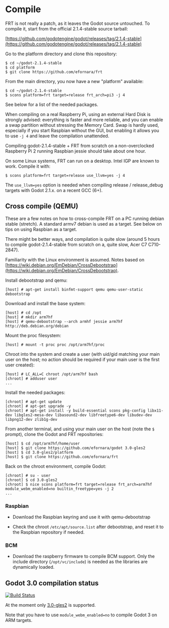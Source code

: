 Compile
=======

FRT is not really a patch, as it leaves the Godot source untouched. To
compile it, start from the official 2.1.4-stable source tarball:

[https://github.com/godotengine/godot/releases/tag/2.1.4-stable](https://github.com/godotengine/godot/releases/tag/2.1.4-stable)

Go to the platform directory and clone this repository:

	$ cd ~/godot-2.1.4-stable
	$ cd platform
	$ git clone https://github.com/efornara/frt

From the main directory, you now have a new "platform" available:

	$ cd ~/godot-2.1.4-stable
	$ scons platform=frt target=release frt_arch=pi3 -j 4

See below for a list of the needed packages.

When compiling on a real Raspberry Pi, using an external Hard Disk is
strongly advised: everything is faster and more reliable, and you can
enable a swap partition without stressing the Memory Card.
Swap is hardly used, especially if you start Raspbian without the GUI,
but enabling it allows you to use `-j 4` and leave the compilation
unattended.

Compiling godot-2.1.4-stable + FRT from scratch on a non-overclocked
Raspberry Pi 2 running Raspbian jessie should take about one hour.

On some Linux systems, FRT can run on a desktop. Intel IGP are known
to work. Compile it with:

	$ scons platform=frt target=release use_llvm=yes -j 4

The `use_llvm=yes` option is needed when compiling release /
release\_debug targets with Godot 2.1.x.
on a recent GCC (6+).

## Cross compile (QEMU)

These are a few notes on how to cross-compile FRT on a PC running debian
stable (stretch). A standard armv7 debian is used as a target. See
below on tips on using Raspbian as a target.

There might be better ways, and compilation is quite slow
(around 5 hours to compile godot-2.1.4-stable from scratch on a,
quite slow, Acer C7 C710-2847).

Familiarity with the Linux environment is assumed.
Notes based on 
[https://wiki.debian.org/EmDebian/CrossDebootstrap](https://wiki.debian.org/EmDebian/CrossDebootstrap).

Install debootstrap and qemu:

	[host] # apt-get install binfmt-support qemu qemu-user-static debootstrap

Download and install the base system:

	[host] # cd /opt
	[host] # mkdir arm7hf
	[host] # qemu-debootstrap --arch armhf jessie arm7hf http://deb.debian.org/debian

Mount the proc filesystem:

	[host] # mount -t proc proc /opt/arm7hf/proc

Chroot into the system and create a user (with uid/gid matching your main
user on the host; no action should be required if your main user is the
first user created):

	[host] # LC_ALL=C chroot /opt/arm7hf bash
	[chroot] # adduser user
	...

Install the needed packages:

	[chroot] # apt-get update
	[chroot] # apt-get upgrade -y
	[chroot] # apt-get install -y build-essential scons pkg-config libx11-dev libgles2-mesa-dev libasound2-dev libfreetype6-dev libudev-dev libpng12-dev zlib1g-dev

From another terminal, and using your main user on the host (note the `$`
prompt), clone the Godot and FRT repositories:

	[host] $ cd /opt/arm7hf/home/user
	[host] $ git clone https://github.com/efornara/godot 3.0-gles2
	[host] $ cd 3.0-gles2/platform
	[host] $ git clone https://github.com/efornara/frt

Back on the chroot environment, compile Godot:

	[chroot] # su - user
	[chroot] $ cd 3.0-gles2
	[chroot] $ nice scons platform=frt target=release frt_arch=arm7hf module_webm_enabled=no builtin_freetype=yes -j 2
	...

### Raspbian

- Download the Raspbian keyring and use it with qemu-debootstrap

- Check the chroot `/etc/apt/source.list` after debootstrap, and reset it
to the Raspbian repository if needed.

### BCM

- Download the raspberry firmware to compile BCM support. Only the
include directory (`/opt/vc/include`) is needed as the libraries are
dynamically loaded.

## Godot 3.0 compilation status

[![Build Status](https://api.travis-ci.org/efornara/frt.svg?branch=master)](https://travis-ci.org/efornara/frt/builds)

At the moment only [3.0-gles2](https://github.com/efornara/godot/tree/3.0-gles2) is supported.

Note that you have to use `module_webm_enabled=no` to compile Godot 3 on
ARM targets.
